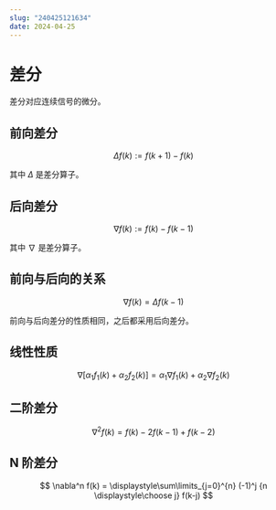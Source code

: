 ```yaml
---
slug: "240425121634"
date: 2024-04-25
---
```


# 差分

差分对应连续信号的微分。

## 前向差分

$$
\Delta f(k) := f(k+1)-f(k)
$$

其中 $\Delta$ 是差分算子。

## 后向差分

$$
\nabla f(k) := f(k)-f(k-1)
$$

其中 $\nabla$ 是差分算子。

## 前向与后向的关系

$$
\nabla f(k)=\Delta f(k-1)
$$

前向与后向差分的性质相同，之后都采用后向差分。

## 线性性质

$$
\nabla [\alpha_1 f_1(k) + \alpha_2 f_2(k)] = \alpha_1 \nabla f_1(k) + \alpha_2 \nabla f_2(k)
$$

## 二阶差分

$$
\nabla^2 f(k) = f(k) - 2f(k-1) + f(k-2)
$$

## N 阶差分

$$
\nabla^n f(k) = \displaystyle\sum\limits_{j=0}^{n} (-1)^j {n \displaystyle\choose j} f(k-j)
$$
